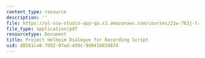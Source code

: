 ```yaml
---
content_type: resource
description: ''
file: https://ol-ocw-studio-app-qa.s3.amazonaws.com/courses/21w-763j-transmedia-storytelling-modern-science-fiction-spring-2014/d8561ca67d9297addd9c9d041b03d874_MIT21W_763JS14_Dilguercrdng.pdf
file_type: application/pdf
resourcetype: Document
title: Project Helheim Dialogue for Recording Script
uid: d8561ca6-7d92-97ad-dd9c-9d041b03d874
---
```


